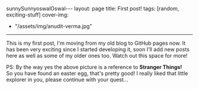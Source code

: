 sunnySunnyoswalOswal---
layout: page
title: First post!
tags: [random, exciting-stuff]
cover-img:
  - "/assets/img/anudit-verma.jpg"
---

This is my first post, I'm moving from my old blog to GitHub pages now. It has been very exciting since I started developing it, soon I'll add new posts here as well as some of my older ones too. Watch out this space for more!

PS: By the way yes the above picture is a reference to __Stranger Things!__ <br>So you have found an easter egg, that's pretty good! I really liked that little explorer in you, please continue with your quest...